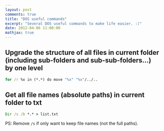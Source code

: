 ```yaml
---
layout: post
comments: true
title: "DOS useful commands"
excerpt: "Several DOS useful commands to make life easier. :)"
date: 2012-04-06 11:00:00
mathjax: true
---
```


## Upgrade the structure of all files in current folder (including sub-folders and sub-sub-folders...) by one level
```bat
for /r %x in (*.*) do move "%x" "%x"/../..
```

## Get all file names (absolute paths) in current folder to txt
```bat
Dir /s /b *.* > list.txt
```

PS: Remove `/s` if only want to keep file names (not the full paths).
